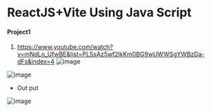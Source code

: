 # ReactJS+Vite Using Java Script
#### Project1 
1) https://www.youtube.com/watch?v=mNdLo_UfwBE&list=PLSsAz5wf2lkKm0BG9wUWWSgYWBzDa-dFs&index=4
![image](https://github.com/veerrajukakarla434/2025-Front-End-Technology-Stack-Pilot-Project/assets/40323661/06cb68a9-d8bb-4ca2-b2ad-b05b1d4c7ebe)

![image](https://github.com/veerrajukakarla434/2025-Front-End-Technology-Stack-Pilot-Project/assets/40323661/c85189dc-4167-4136-a784-66dbabc1fddf)

* Out put

![image](https://github.com/veerrajukakarla434/2025-Front-End-Technology-Stack-Pilot-Project/assets/40323661/699bbb27-5c77-46fe-911e-d7c72a53a86c)




